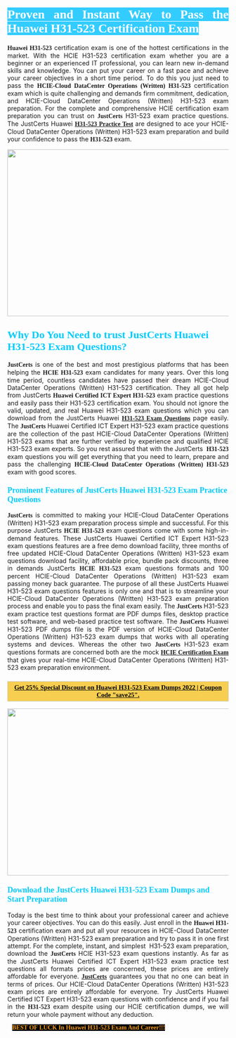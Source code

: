 <h1 style="text-align: justify;"><span style="color:#ffffff;"><span style="font-family:Georgia,serif;"><strong><span style="background-color:#33ccff;">Proven and Instant Way to Pass the Huawei H31-523 Certification Exam</span></strong></span></span></h1>

<p style="text-align: justify;"><span style="font-family:Georgia,serif;"><strong>Huawei H31-523</strong></span> certification exam is one of the hottest certifications in the market. With the HCIE H31-523 certification exam whether you are a beginner or an experienced IT professional, you can learn new in-demand skills and knowledge. You can put your career on a fast pace and achieve your career objectives in a short time period. To do this you just need to pass the <span style="font-family:Georgia,serif;"><strong>HCIE-Cloud DataCenter Operations (Written) H31-523</strong></span> certification exam which is quite challenging and demands firm commitment, dedication, and HCIE-Cloud DataCenter Operations (Written) H31-523 exam preparation. For the complete and comprehensive HCIE certification exam preparation you can trust on <span style="font-size:14px;"><span style="font-family:Georgia,serif;"><strong>JustCerts</strong></span></span> H31-523 exam practice questions. The JustCerts Huawei <span style="font-family:Georgia,serif;"><strong><a href="https://www.justcerts.com/huawei/h31-523-practice-questions.html">H31-523 Practice Test</a></strong></span> are designed to ace your HCIE-Cloud DataCenter Operations (Written) H31-523 exam preparation and build your confidence to pass the <span style="font-family:Georgia,serif;"><strong> H31-523</strong></span> exam.</p>

<p style="text-align: center;"><a href="https://www.justcerts.com/huawei/h31-523-practice-questions.html"><img alt="" src="https://i.imgur.com/jVK0eNK.jpg" style="width: 720px; height: 380px;" /></a></p>

<h2 style="margin-right:0in; margin-left:0in"><span style="color:#00ccff;"><span style="font-family:Georgia,serif;"><strong><span style="font-size:18pt">Why Do You Need to trust JustCerts Huawei H31-523 Exam Questions?</span></strong></span></span></h2>

<p style="text-align: justify;"><span style="font-size:14px;"><span style="font-family:Georgia,serif;"><strong>JustCerts</strong></span></span> is one of the best and most prestigious platforms that has been helping the <span style="font-family:Georgia,serif;"><strong>HCIE H31-523</strong></span> exam candidates for many years. Over this long time period, countless candidates have passed their dream HCIE-Cloud DataCenter Operations (Written) H31-523 certification. They all got help from JustCerts <span style="font-family:Georgia,serif;"><strong>Huawei Certified ICT Expert H31-523</strong></span> exam practice questions and easily pass their H31-523 certification exam. You should not ignore the valid, updated, and real Huawei H31-523 exam questions which you can download from the JustCerts Huawei <a href="https://www.justcerts.com/huawei/h31-523-practice-questions.html"><span style="font-family:Georgia,serif;"><strong>H31-523 Exam Questions</strong></span></a> page easily. The <span style="font-size:14px;"><span style="font-family:Georgia,serif;"><strong>JustCerts</strong></span></span> Huawei Certified ICT Expert H31-523 exam practice questions are the collection of the past HCIE-Cloud DataCenter Operations (Written) H31-523 exams that are further verified by experience and qualified HCIE H31-523 exam experts. So you rest assured that with the JustCerts <span style="font-family:Georgia,serif;"><strong> H31-523</strong></span> exam questions you will get everything that you need to learn, prepare and pass the challenging <span style="font-family:Georgia,serif;"><strong>HCIE-Cloud DataCenter Operations (Written) H31-523</strong></span> exam with good scores.</p>

<h3 style="margin-right:0in; margin-left:0in"><span style="color:#00ccff;"><span style="font-family:Georgia,serif;"><strong><span style="font-size:13.5pt">Prominent Features of JustCerts Huawei H31-523 Exam Practice Questions</span></strong></span></span></h3>

<p style="text-align: justify;"><span style="font-size:14px;"><span style="font-family:Georgia,serif;"><strong>JustCerts</strong></span></span> is committed to making your HCIE-Cloud DataCenter Operations (Written) H31-523 exam preparation process simple and successful. For this purpose JustCerts <span style="font-family:Georgia,serif;"><strong>HCIE H31-523</strong></span> exam questions come with some high-in-demand features. These JustCerts Huawei Certified ICT Expert H31-523 exam questions features are a free demo download facility, three months of free updated HCIE-Cloud DataCenter Operations (Written) H31-523 exam questions download facility, affordable price, bundle pack discounts, three in demands JustCerts <span style="font-family:Georgia,serif;"><strong>HCIE H31-523</strong></span> exam questions formats and 100 percent HCIE-Cloud DataCenter Operations (Written) H31-523 exam passing money back guarantee. The purpose of all these JustCerts Huawei H31-523 exam questions features is only one and that is to streamline your HCIE-Cloud DataCenter Operations (Written) H31-523 exam preparation process and enable you to pass the final exam easily. The <span style="font-size:14px;"><span style="font-family:Georgia,serif;"><strong>JustCerts</strong></span></span> H31-523 exam practice test questions format are PDF dumps files, desktop practice test software, and web-based practice test software. The <span style="font-size:14px;"><span style="font-family:Georgia,serif;"><strong>JustCerts</strong></span></span> Huawei H31-523 PDF dumps file is the PDF version of HCIE-Cloud DataCenter Operations (Written) H31-523 exam dumps that works with all operating systems and devices. Whereas the other two <span style="font-family:Georgia,serif;"><span style="font-size:14px;"><strong>JustCerts</strong></span></span> H31-523 exam questions formats are concerned both are the mock <a href="https://www.justcerts.com/huawei/hcie-certification-exams.html"><span style="font-family:Georgia,serif;"><strong>HCIE Certification Exam</strong></span></a> that gives your real-time HCIE-Cloud DataCenter Operations (Written) H31-523 exam preparation environment.</p>

<h3 style="background: rgb(247, 206, 80); border: 1px solid rgb(204, 204, 204); padding: 5px 10px; text-align: center;"><span style="font-family:Georgia,serif;"><u><span style="color:#000000;"><span style="font-size:11pt;"><span style="line-height:normal;"><b><span cambria="">Get 25% Special Discount on Huawei H31-523 Exam Dumps 2022 | Coupon Code "save25".</span></b></span></span></span></u></span></h3>

<p style="text-align: center;"><a href="https://www.justcerts.com/huawei/h31-523-practice-questions.html"><img alt="" src="https://i.imgur.com/ILNYM6U.jpg" style="width: 720px; height: 380px;" /></a></p>

<h3 style="margin-right:0in; margin-left:0in"><span style="color:#00ccff;"><span style="font-family:Georgia,serif;"><strong><span style="font-size:13.5pt">Download the JustCerts Huawei H31-523 Exam Dumps and Start Preparation</span></strong></span></span></h3>

<p style="text-align: justify;">Today is the best time to think about your professional career and achieve your career objectives. You can do this easily. Just enroll in the <span style="font-family:Georgia,serif;"><strong>Huawei H31-523</strong></span> certification exam and put all your resources in HCIE-Cloud DataCenter Operations (Written) H31-523 exam preparation and try to pass it in one first attempt. For the complete, instant, and simplest  H31-523 exam preparation, download the <span style="font-size:14px;"><span style="font-family:Georgia,serif;"><strong>JustCerts</strong></span></span> HCIE H31-523 exam questions instantly. As far as the JustCerts Huawei Certified ICT Expert H31-523 exam practice test questions all formats prices are concerned, these prices are entirely affordable for everyone. <a href="https://www.justcerts.com/"><span style="font-size:14px;"><span style="font-family:Georgia,serif;"><strong>JustCerts</strong></span></span></a> guarantees you that no one can beat in terms of prices. Our HCIE-Cloud DataCenter Operations (Written) H31-523 exam prices are entirely affordable for everyone. Try JustCerts Huawei Certified ICT Expert H31-523 exam questions with confidence and if you fail in the <span style="font-family:Georgia,serif;"><strong> H31-523</strong></span> exam despite using our HCIE certification dumps, we will return your whole payment without any deduction.</p>

<p style="text-align:justify; margin:0in 8pt"><span style="color:#f39c12;"><span style="font-size:14px;"><span style="font-family:Georgia,serif;"><strong><span style="line-height:107%"><span style="background-color:#000000;">BEST OF LUCK In Huawei H31-523 Exam And Career!!!</span></span></strong></span></span></span></p>
